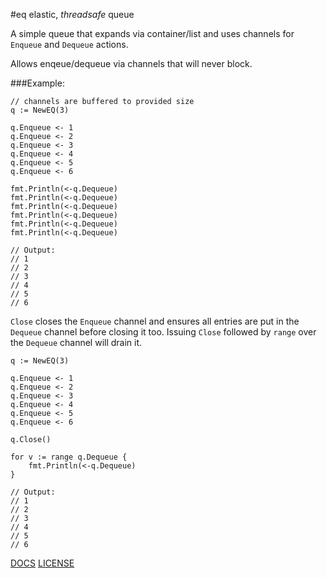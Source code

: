 #eq
elastic, *threadsafe* queue

A simple queue that expands via container/list and uses channels for `Enqueue` and `Dequeue` actions.

Allows enqeue/dequeue via channels that will never block.

###Example:

	// channels are buffered to provided size
	q := NewEQ(3)

	q.Enqueue <- 1
	q.Enqueue <- 2
	q.Enqueue <- 3
	q.Enqueue <- 4
	q.Enqueue <- 5
	q.Enqueue <- 6

	fmt.Println(<-q.Dequeue)
	fmt.Println(<-q.Dequeue)
	fmt.Println(<-q.Dequeue)
	fmt.Println(<-q.Dequeue)
	fmt.Println(<-q.Dequeue)
	fmt.Println(<-q.Dequeue)

	// Output:
	// 1
	// 2
	// 3
	// 4
	// 5
	// 6

`Close` closes the `Enqueue` channel and ensures all entries are put in the
`Dequeue` channel before closing it too.  Issuing `Close` followed by `range`
over the `Dequeue` channel will drain it.

	q := NewEQ(3)

	q.Enqueue <- 1
	q.Enqueue <- 2
	q.Enqueue <- 3
	q.Enqueue <- 4
	q.Enqueue <- 5
	q.Enqueue <- 6

	q.Close()

	for v := range q.Dequeue {
		fmt.Println(<-q.Dequeue)
	}

	// Output:
	// 1
	// 2
	// 3
	// 4
	// 5
	// 6

[DOCS](http://godoc.org/github.com/jasonmoo/eq)
[LICENSE](https://raw.github.com/jasonmoo/eq/master/LICENSE)